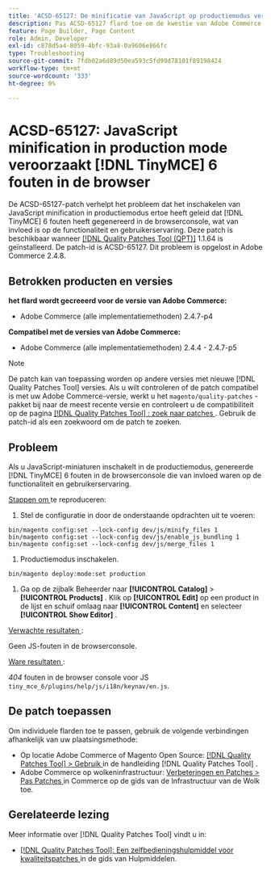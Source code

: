 ```yaml
---
title: 'ACSD-65127: De minificatie van JavaScript op productiemodus veroorzaakt  [!DNL TinyMCE]  6 fouten in browser'
description: Pas ACSD-65127 flard toe om de kwestie van Adobe Commerce te bevestigen waar het toelaten van de minificatie van JavaScript op productiemodus  [!DNL TinyMCE]  6 veroorzaakte om fouten in de browser console te produceren, die functionaliteit en gebruikerservaring beïnvloedt.
feature: Page Builder, Page Content
role: Admin, Developer
exl-id: c878d5a4-8059-4bfc-93a8-0a9606e866fc
type: Troubleshooting
source-git-commit: 7fdb02a6d89d50ea593c5fd99d78101f89198424
workflow-type: tm+mt
source-wordcount: '333'
ht-degree: 0%

---
```


# ACSD-65127: JavaScript minification in production mode veroorzaakt [!DNL TinyMCE] 6 fouten in de browser

De ACSD-65127-patch verhelpt het probleem dat het inschakelen van JavaScript minification in productiemodus ertoe heeft geleid dat [!DNL TinyMCE] 6 fouten heeft gegenereerd in de browserconsole, wat van invloed is op de functionaliteit en gebruikerservaring. Deze patch is beschikbaar wanneer [[!DNL Quality Patches Tool (QPT)]](/help/tools/quality-patches-tool/quality-patches-tool-to-self-serve-quality-patches.md) 1.1.64 is geïnstalleerd. De patch-id is ACSD-65127. Dit probleem is opgelost in Adobe Commerce 2.4.8.

## Betrokken producten en versies

**het flard wordt gecreeerd voor de versie van Adobe Commerce:**

* Adobe Commerce (alle implementatiemethoden) 2.4.7-p4

**Compatibel met de versies van Adobe Commerce:**

* Adobe Commerce (alle implementatiemethoden) 2.4.4 - 2.4.7-p5

>[!NOTE]
>
>De patch kan van toepassing worden op andere versies met nieuwe [!DNL Quality Patches Tool] versies. Als u wilt controleren of de patch compatibel is met uw Adobe Commerce-versie, werkt u het `magento/quality-patches` -pakket bij naar de meest recente versie en controleert u de compatibiliteit op de pagina [[!DNL Quality Patches Tool] : zoek naar patches ](https://experienceleague.adobe.com/tools/commerce-quality-patches/index.html?lang=nl-NL) . Gebruik de patch-id als een zoekwoord om de patch te zoeken.

## Probleem

Als u JavaScript-miniaturen inschakelt in de productiemodus, genereerde [!DNL TinyMCE] 6 fouten in de browserconsole die van invloed waren op de functionaliteit en gebruikerservaring.

<u> Stappen om </u> te reproduceren:

1. Stel de configuratie in door de onderstaande opdrachten uit te voeren:

```
bin/magento config:set --lock-config dev/js/minify_files 1
bin/magento config:set --lock-config dev/js/enable_js_bundling 1
bin/magento config:set --lock-config dev/js/merge_files 1
```

1. Productiemodus inschakelen.

```
bin/magento deploy:mode:set production
```

1. Ga op de zijbalk Beheerder naar **[!UICONTROL Catalog]** > **[!UICONTROL Products]** . Klik op **[!UICONTROL Edit]** op een product in de lijst en schuif omlaag naar **[!UICONTROL Content]** en selecteer **[!UICONTROL Show Editor]** .

<u> Verwachte resultaten </u>:

Geen JS-fouten in de browserconsole.

<u> Ware resultaten </u>:

*404* fouten in de browser console voor JS `tiny_mce_6/plugins/help/js/i18n/keynav/en.js`.

## De patch toepassen

Om individuele flarden toe te passen, gebruik de volgende verbindingen afhankelijk van uw plaatsingsmethode:

* Op locatie Adobe Commerce of Magento Open Source: [[!DNL Quality Patches Tool] > Gebruik ](/help/tools/quality-patches-tool/usage.md) in de handleiding [!DNL Quality Patches Tool] .
* Adobe Commerce op wolkeninfrastructuur: [ Verbeteringen en Patches > Pas Patches ](https://experienceleague.adobe.com/nl/docs/commerce-on-cloud/user-guide/develop/upgrade/apply-patches) in Commerce op de gids van de Infrastructuur van de Wolk toe.

## Gerelateerde lezing

Meer informatie over [!DNL Quality Patches Tool] vindt u in:

* [[!DNL Quality Patches Tool]: Een zelfbedieningshulpmiddel voor kwaliteitspatches ](/help/tools/quality-patches-tool/quality-patches-tool-to-self-serve-quality-patches.md) in de gids van Hulpmiddelen.
